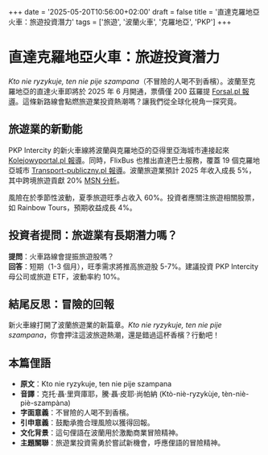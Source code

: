 +++
date = '2025-05-20T10:56:00+02:00'
draft = false
title = '直達克羅地亞火車：旅遊投資潛力'
tags = ['旅遊', '波蘭火車', '克羅地亞', 'PKP']
+++

# 直達克羅地亞火車：旅遊投資潛力

*Kto nie ryzykuje, ten nie pije szampana*（不冒險的人喝不到香檳）。波蘭至克羅地亞的直達火車即將於 2025 年 6 月開通，票價僅 200 茲羅提 [Forsal.pl 報導](https://forsal.pl/kraj/aktualnosci/artykuly/9802532,to-juz-pewne-polacy-za-200-zl-pojada-bezposrednim-pociagiem-do-chorw.html)。這條新路線會點燃旅遊業投資熱潮嗎？讓我們從全球化視角一探究竟。

## 旅遊業的新動能

PKP Intercity 的新火車線將波蘭與克羅地亞的亞得里亞海城市連接起來 [Kolejowyportal.pl 報導](https://kolejowyportal.pl/pociagiem-pkp-intercity-do-chorwacji-juz-w-czerwcu/)。同時，FlixBus 也推出直達巴士服務，覆蓋 19 個克羅地亞城市 [Transport-publiczny.pl 報導](https://www.transport-publiczny.pl/wiadomosci/flixbus-uruchamia-wakacyjne-bezposrednie-przejazdy-do-chorwacji--19-miast-nad-adriatykiem-87058.html)。波蘭旅遊業預計 2025 年收入成長 5%，其中跨境旅遊貢獻 20% [MSN 分析](https://www.msn.com/pl-pl/styl-zycia/moda-i-uroda/europa-w-zasi%C4%99gu-r%C4%99ki-do-tych-miast-dojedziesz-poci%C4%85giem-z-polski/ar-AA1EYeJA?cvid=4BEB1ED2AB97429B9CFE1840207BBF1E&ocid=ems.msn.dl.TrinidadCalifornia)。

風險在於季節性波動，夏季旅遊旺季占收入 60%。投資者應關注旅遊相關股票，如 Rainbow Tours，預期收益成長 4%。

## 投資者提問：旅遊業有長期潛力嗎？

**提問**：火車路線會提振旅遊股嗎？  
**回答**：短期（1-3 個月），旺季需求將推高旅遊股 5-7%。建議投資 PKP Intercity 母公司或旅遊 ETF，波動率約 10%。

## 結尾反思：冒險的回報

新火車線打開了波蘭旅遊業的新篇章。*Kto nie ryzykuje, ten nie pije szampana*，你會押注這波旅遊熱潮，還是錯過這杯香檳？行動吧！

## 本篇俚語

- **原文**：Kto nie ryzykuje, ten nie pije szampana  
- **音譯**：克托·聶·里齊庫耶，騰·聶·皮耶·尚帕納 (Ktò-niè-ryzykùje, tèn-niè-piè-szampàna)  
- **字面意義**：不冒險的人喝不到香檳。  
- **引申意義**：鼓勵承擔合理風險以獲得回報。  
- **文化背景**：這句俚語在波蘭用於激勵商業冒險精神。  
- **主題關聯**：旅遊業投資需勇於嘗試新機會，呼應俚語的冒險精神。